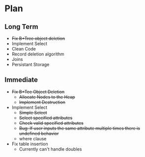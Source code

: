 # Plan
## Long Term
- ~~Fix B+Tree object deletion~~ 
- Implement Select
- Clean Code
- Record deletion algorithm
- Joins
- Persistant Storage
## Immediate
- ~~Fix B+Tee Object Deletion~~
    - ~~Allocate Nodes to the Heap~~
    - ~~Implement Destruction~~
- Implement Select
    - ~~Simple Select~~
    - ~~Select specified attributes~~
    - ~~Check valid specified attributes~~
    - ~~Bug: If user inputs the same attribute multiple times there is undefined behavior~~
    - where clause
- Fix table insertion
    - Currently can't handle doubles